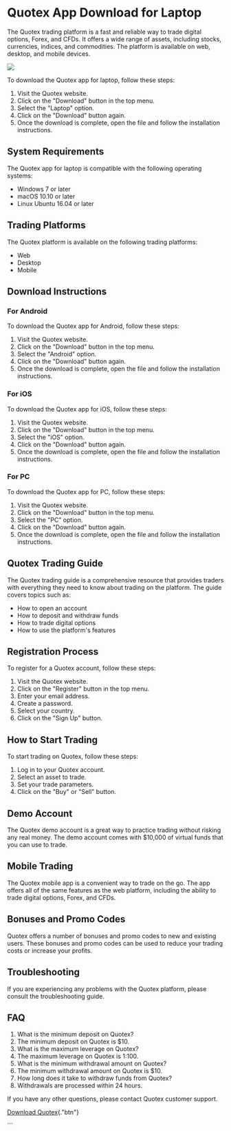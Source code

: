 # Quotex App Download for Laptop

The Quotex trading platform is a fast and reliable way to trade digital
options, Forex, and CFDs. It offers a wide range of assets, including
stocks, currencies, indices, and commodities. The platform is available
on web, desktop, and mobile devices.

[![](https://static.quotex.io/files/1_en/300_250.jpg)](https://traff.sbs/brokerqxsignupf)

To download the Quotex app for laptop, follow these steps:

1.  Visit the Quotex website.
2.  Click on the "Download" button in the top menu.
3.  Select the "Laptop" option.
4.  Click on the "Download" button again.
5.  Once the download is complete, open the file and follow the
    installation instructions.

## System Requirements

The Quotex app for laptop is compatible with the following operating
systems:

-   Windows 7 or later
-   macOS 10.10 or later
-   Linux Ubuntu 16.04 or later

## Trading Platforms

The Quotex platform is available on the following trading platforms:

-   Web
-   Desktop
-   Mobile

## Download Instructions

### For Android

To download the Quotex app for Android, follow these steps:

1.  Visit the Quotex website.
2.  Click on the "Download" button in the top menu.
3.  Select the "Android" option.
4.  Click on the "Download" button again.
5.  Once the download is complete, open the file and follow the
    installation instructions.

### For iOS

To download the Quotex app for iOS, follow these steps:

1.  Visit the Quotex website.
2.  Click on the "Download" button in the top menu.
3.  Select the "iOS" option.
4.  Click on the "Download" button again.
5.  Once the download is complete, open the file and follow the
    installation instructions.

### For PC

To download the Quotex app for PC, follow these steps:

1.  Visit the Quotex website.
2.  Click on the "Download" button in the top menu.
3.  Select the "PC" option.
4.  Click on the "Download" button again.
5.  Once the download is complete, open the file and follow the
    installation instructions.

## Quotex Trading Guide

The Quotex trading guide is a comprehensive resource that provides
traders with everything they need to know about trading on the platform.
The guide covers topics such as:

-   How to open an account
-   How to deposit and withdraw funds
-   How to trade digital options
-   How to use the platform\'s features

## Registration Process

To register for a Quotex account, follow these steps:

1.  Visit the Quotex website.
2.  Click on the "Register" button in the top menu.
3.  Enter your email address.
4.  Create a password.
5.  Select your country.
6.  Click on the "Sign Up" button.

## How to Start Trading

To start trading on Quotex, follow these steps:

1.  Log in to your Quotex account.
2.  Select an asset to trade.
3.  Set your trade parameters.
4.  Click on the "Buy" or "Sell" button.

## Demo Account

The Quotex demo account is a great way to practice trading without
risking any real money. The demo account comes with \$10,000 of virtual
funds that you can use to trade.

## Mobile Trading

The Quotex mobile app is a convenient way to trade on the go. The app
offers all of the same features as the web platform, including the
ability to trade digital options, Forex, and CFDs.

## Bonuses and Promo Codes

Quotex offers a number of bonuses and promo codes to new and existing
users. These bonuses and promo codes can be used to reduce your trading
costs or increase your profits.

## Troubleshooting

If you are experiencing any problems with the Quotex platform, please
consult the troubleshooting guide.

## FAQ

1.  What is the minimum deposit on Quotex?
2.  The minimum deposit on Quotex is \$10.
3.  What is the maximum leverage on Quotex?
4.  The maximum leverage on Quotex is 1:100.
5.  What is the minimum withdrawal amount on Quotex?
6.  The minimum withdrawal amount on Quotex is \$10.
7.  How long does it take to withdraw funds from Quotex?
8.  Withdrawals are processed within 24 hours.

If you have any other questions, please contact Quotex customer support.

[Download Quotex](\%22https://traff.sbs/quotexonelink\%22){."btn"}

\`\`\`

